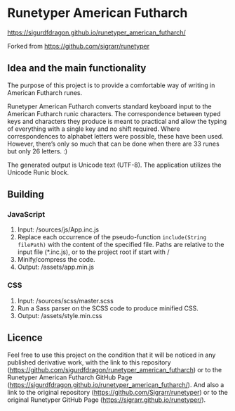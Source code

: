 # Runetyper American Futharch
https://sigurdfdragon.github.io/runetyper_american_futharch/

Forked from https://github.com/sigrarr/runetyper

## Idea and the main functionality
The purpose of this project is to provide a comfortable way of writing in American Futharch runes.

Runetyper American Futharch converts standard keyboard input to the American Futharch runic characters. The correspondence between typed keys and characters they produce is meant to practical and allow the typing of everything with a single key and no shift required. Where correspondences to alphabet letters were possible, these have been used. However, there’s only so much that can be done when there are 33 runes but only 26 letters. :)

The generated output is Unicode text (UTF-8). The application utilizes the Unicode Runic block.

## Building
### JavaScript
1. Input: /sources/js/App.inc.js
2. Replace each occurrence of the pseudo-function `include(String filePath)` with the content of the specified file. Paths are relative to the input file (*.inc.js), or to the project root if start with /
3. Minify/compress the code.
4. Output: /assets/app.min.js
### CSS
1. Input: /sources/scss/master.scss
2. Run a Sass parser on the SCSS code to produce minified CSS.
3. Output: /assets/style.min.css

## Licence
Feel free to use this project on the condition that it will be noticed in any published derivative work, with the link to this repository (<https://github.com/sigurdfdragon/runetyper_american_futharch>) or to the Runetyper American Futharch GitHub Page (<https://sigurdfdragon.github.io/runetyper_american_futharch/>).
And also a link to the original repository (<https://github.com/Sigrarr/runetyper>) or to the original Runetyper GitHub Page (<https://sigrarr.github.io/runetyper/>).

